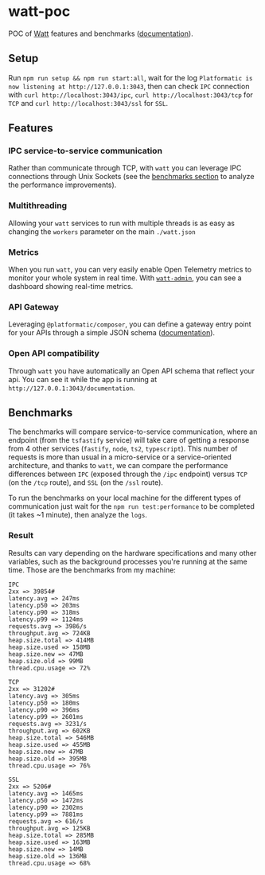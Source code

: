# watt-poc

POC of [Watt](https://www.platformatichq.com/watt) features and benchmarks ([documentation](https://platformatic.dev/docs/watt/overview)).

## Setup

Run `npm run setup && npm run start:all`, wait for the log `Platformatic is now listening at http://127.0.0.1:3043`, then can check `IPC` connection with `curl http://localhost:3043/ipc`, `curl http://localhost:3043/tcp` for `TCP` and `curl http://localhost:3043/ssl` for `SSL`.

## Features

### IPC service-to-service communication

Rather than communicate through TCP, with `watt` you can leverage IPC connections through Unix Sockets (see the [benchmarks section](#benchmarks) to analyze the performance improvements).

### Multithreading

Allowing your `watt` services to run with multiple threads is as easy as changing the `workers` parameter on the main `./watt.json`

### Metrics

When you run `watt`, you can very easily enable Open Telemetry metrics to monitor your whole system in real time. With [`watt-admin`](https://blog.platformatic.dev/introducing-watt-admin), you can see a dashboard showing real-time metrics.

### API Gateway

Leveraging `@platformatic/composer`, you can define a gateway entry point for your APIs through a simple JSON schema ([documentation](https://docs.platformatic.dev/docs/composer/overview)).

### Open API compatibility

Through `watt` you have automatically an Open API schema that reflect your api. You can see it while the app is running at `http://127.0.0.1:3043/documentation`.

## Benchmarks

The benchmarks will compare service-to-service communication, where an endpoint (from the `tsfastify` service) will take care of getting a response from 4 other services (`fastify`, `node`, `ts2`, `typescript`). This number of requests is more than usual in a micro-service or a service-oriented architecture, and thanks to `watt`, we can compare the performance differences between `IPC` (exposed through the `/ipc` endpoint) versus `TCP` (on the `/tcp` route), and `SSL` (on the `/ssl` route).

To run the benchmarks on your local machine for the different types of communication just wait for the `npm run test:performance` to be completed (it takes ~1 minute), then analyze the `logs`.

### Result

Results can vary depending on the hardware specifications and many other variables, such as the background processes you're running at the same time. Those are the benchmarks from my machine:

```shell
IPC
2xx => 39854#
latency.avg => 247ms
latency.p50 => 203ms
latency.p90 => 318ms
latency.p99 => 1124ms
requests.avg => 3986/s
throughput.avg => 724KB
heap.size.total => 414MB
heap.size.used => 158MB
heap.size.new => 47MB
heap.size.old => 99MB
thread.cpu.usage => 72%

TCP
2xx => 31202#
latency.avg => 305ms
latency.p50 => 180ms
latency.p90 => 396ms
latency.p99 => 2601ms
requests.avg => 3231/s
throughput.avg => 602KB
heap.size.total => 546MB
heap.size.used => 455MB
heap.size.new => 47MB
heap.size.old => 395MB
thread.cpu.usage => 76%

SSL
2xx => 5206#
latency.avg => 1465ms
latency.p50 => 1472ms
latency.p90 => 2302ms
latency.p99 => 7881ms
requests.avg => 616/s
throughput.avg => 125KB
heap.size.total => 285MB
heap.size.used => 163MB
heap.size.new => 14MB
heap.size.old => 136MB
thread.cpu.usage => 68%
```
